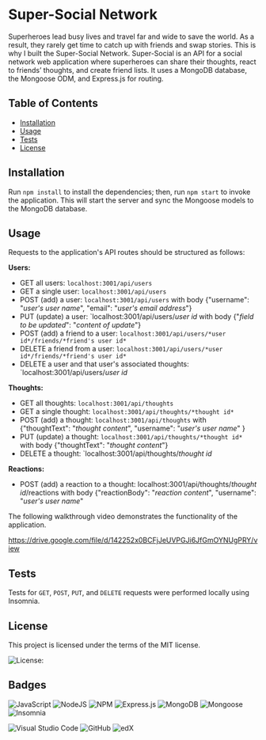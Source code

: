 # Super-Social Network

Superheroes lead busy lives and travel far and wide to save the world. As a result, they rarely get time to catch up with friends and swap stories. This is why I built the Super-Social Network. Super-Social is an API for a social network web application where superheroes can share their thoughts, react to friends’ thoughts, and create friend lists. It uses a MongoDB database, the Mongoose ODM, and Express.js for routing.


## Table of Contents

* [Installation](#installation)
* [Usage](#usage)
* [Tests](#tests)
* [License](#license)


## Installation
  
Run `npm install` to install the dependencies; then, run `npm start` to invoke the application. This will start the server and sync the Mongoose models to the MongoDB database.


## Usage

Requests to the application's API routes should be structured as follows:

**Users:**
*  GET all users: `localhost:3001/api/users`
*  GET a single user: `localhost:3001/api/users`
*  POST (add) a user: `localhost:3001/api/users`   with body {"username": "*user's user name*", "email": "*user's email address*"}
*  PUT (update) a user: `localhost:3001/api/users/*user id*   with body {"*field to be updated*": "*content of update*"}
*  POST (add) a friend to a user: `localhost:3001/api/users/*user id*/friends/*friend's user id*`
*  DELETE a friend from a user: `localhost:3001/api/users/*user id*/friends/*friend's user id*` 
*  DELETE a user and that user's associated thoughts: `localhost:3001/api/users/*user id* 

**Thoughts:**
*  GET all thoughts: `localhost:3001/api/thoughts`
*  GET a single thought: `localhost:3001/api/thoughts/*thought id*`
*  POST (add) a thought: `localhost:3001/api/thoughts` with {"thoughtText": "*thought content*", "username": "*user's user name*" } 
*  PUT (update) a thought: `localhost:3001/api/thoughts/*thought id*`  with body {"thoughtText": "*thought content*"}
*  DELETE a thought: `localhost:3001/api/thoughts/*thought id*

**Reactions:**
*  POST (add) a reaction to a thought: localhost:3001/api/thoughts/*thought id*/reactions  with body {"reactionBody": "*reaction content*", "username": "*user's user name*"


The following walkthrough video demonstrates the functionality of the application.

https://drive.google.com/file/d/142252x0BCFjJeUVPGJi6JfGmOYNUgPRY/view


## Tests

Tests for `GET`, `POST`, `PUT`, and `DELETE` requests were performed locally using Insomnia.


## License

 This project is licensed under the terms of the MIT license.

 ![License: ](https://img.shields.io/badge/License-MIT-blueviolet.svg)


## Badges

![JavaScript](https://img.shields.io/badge/javascript-%23323330.svg?style=for-the-badge&logo=javascript&logoColor=%23F7DF1E)  ![NodeJS](https://img.shields.io/badge/node.js-6DA55F?style=for-the-badge&logo=node.js&logoColor=white)  ![NPM](https://img.shields.io/badge/NPM-%23CB3837.svg?style=for-the-badge&logo=npm&logoColor=white)  ![Express.js](https://img.shields.io/badge/express.js-%23404d59.svg?style=for-the-badge&logo=express&logoColor=%2361DAFB)  ![MongoDB](https://img.shields.io/badge/MongoDB-%234ea94b.svg?style=for-the-badge&logo=mongodb&logoColor=white)  ![Mongoose](https://img.shields.io/badge/Mongoose-%234ea94b.svg?style=for-the-badge&logo=mongodb&logoColor=white)  ![Insomnia](https://img.shields.io/badge/Insomnia-black?style=for-the-badge&logo=insomnia&logoColor=5849BE)

![Visual Studio Code](https://img.shields.io/badge/Visual%20Studio%20Code-0078d7.svg?style=for-the-badge&logo=visual-studio-code&logoColor=white) ![GitHub](https://img.shields.io/badge/github-%23121011.svg?style=for-the-badge&logo=github&logoColor=white)  ![edX](https://img.shields.io/badge/edX-%2302262B.svg?style=for-the-badge&logo=edX&logoColor=white)
